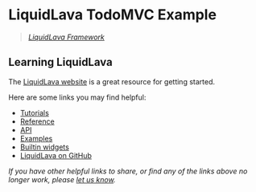 # LiquidLava TodoMVC Example

> _[LiquidLava Framework](http://lava-framework.com/)_

## Learning LiquidLava

The [LiquidLava website](http://lava-framework.com/) is a great resource for getting started.

Here are some links you may find helpful:

* [Tutorials](http://www.lava-framework.com/www/doc.html#tab=tutorials)
* [Reference](http://www.lava-framework.com/www/doc.html#tab=reference)
* [API](http://www.lava-framework.com/www/doc.html#tab=api)
* [Examples](http://www.lava-framework.com/www/examples.html)
* [Builtin widgets](http://www.lava-framework.com/www/widgets.html)
* [LiquidLava on GitHub](https://github.com/kogarashisan/LiquidLava/)

_If you have other helpful links to share, or find any of the links above no longer work, please [let us know](https://github.com/tastejs/todomvc/issues)._